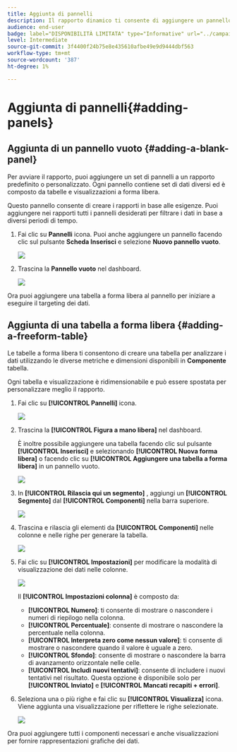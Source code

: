 ```yaml
---
title: Aggiunta di pannelli
description: Il rapporto dinamico ti consente di aggiungere un pannello per filtrare meglio i dati in base al periodo di tempo scelto.
audience: end-user
badge: label="DISPONIBILITÀ LIMITATA" type="Informative" url="../campaign-standard-migration-home.md" tooltip="Limitato agli utenti Campaign Standard migrati"
level: Intermediate
source-git-commit: 3f4400f24b75e8e435610afbe49e9d9444dbf563
workflow-type: tm+mt
source-wordcount: '387'
ht-degree: 1%

---
```


# Aggiunta di pannelli{#adding-panels}

## Aggiunta di un pannello vuoto {#adding-a-blank-panel}

Per avviare il rapporto, puoi aggiungere un set di pannelli a un rapporto predefinito o personalizzato. Ogni pannello contiene set di dati diversi ed è composto da tabelle e visualizzazioni a forma libera.

Questo pannello consente di creare i rapporti in base alle esigenze. Puoi aggiungere nei rapporti tutti i pannelli desiderati per filtrare i dati in base a diversi periodi di tempo.

1. Fai clic su **Pannelli** icona. Puoi anche aggiungere un pannello facendo clic sul pulsante **Scheda Inserisci** e selezione **Nuovo pannello vuoto**.

   ![](assets/dynamic_report_panel_1.png)

1. Trascina la **Pannello vuoto** nel dashboard.

   ![](assets/dynamic_report_panel.png)

Ora puoi aggiungere una tabella a forma libera al pannello per iniziare a eseguire il targeting dei dati.

## Aggiunta di una tabella a forma libera {#adding-a-freeform-table}

Le tabelle a forma libera ti consentono di creare una tabella per analizzare i dati utilizzando le diverse metriche e dimensioni disponibili in **Componente** tabella.

Ogni tabella e visualizzazione è ridimensionabile e può essere spostata per personalizzare meglio il rapporto.

1. Fai clic su **[!UICONTROL Pannelli]** icona.

   ![](assets/dynamic_report_panel_1.png)

1. Trascina la **[!UICONTROL Figura a mano libera]** nel dashboard.

   È inoltre possibile aggiungere una tabella facendo clic sul pulsante **[!UICONTROL Inserisci]** e selezionando **[!UICONTROL Nuova forma libera]** o facendo clic su **[!UICONTROL Aggiungere una tabella a forma libera]** in un pannello vuoto.

   ![](assets/dynamic_report_panel_2.png)

1. In **[!UICONTROL Rilascia qui un segmento]** , aggiungi un **[!UICONTROL Segmento]** dal **[!UICONTROL Componenti]** nella barra superiore.

   ![](assets/dynamic_report_panel_3.png)

1. Trascina e rilascia gli elementi da **[!UICONTROL Componenti]** nelle colonne e nelle righe per generare la tabella.

   ![](assets/dynamic_report_freeform_3.png)

1. Fai clic su **[!UICONTROL Impostazioni]** per modificare la modalità di visualizzazione dei dati nelle colonne.

   ![](assets/dynamic_report_freeform_4.png)

   Il **[!UICONTROL Impostazioni colonna]** è composto da:

   * **[!UICONTROL Numero]**: ti consente di mostrare o nascondere i numeri di riepilogo nella colonna.
   * **[!UICONTROL Percentuale]**: consente di mostrare o nascondere la percentuale nella colonna.
   * **[!UICONTROL Interpreta zero come nessun valore]**: ti consente di mostrare o nascondere quando il valore è uguale a zero.
   * **[!UICONTROL Sfondo]**: consente di mostrare o nascondere la barra di avanzamento orizzontale nelle celle.
   * **[!UICONTROL Includi nuovi tentativi]**: consente di includere i nuovi tentativi nel risultato. Questa opzione è disponibile solo per **[!UICONTROL Inviato]** e **[!UICONTROL Mancati recapiti + errori]**.

1. Seleziona una o più righe e fai clic su **[!UICONTROL Visualizza]** icona. Viene aggiunta una visualizzazione per riflettere le righe selezionate.

   ![](assets/dynamic_report_freeform_5.png)

Ora puoi aggiungere tutti i componenti necessari e anche visualizzazioni per fornire rappresentazioni grafiche dei dati.
